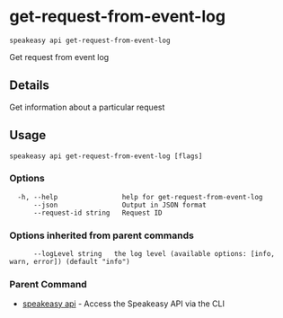 # get-request-from-event-log  
`speakeasy api get-request-from-event-log`  


Get request from event log  

## Details

Get information about a particular request

## Usage

```
speakeasy api get-request-from-event-log [flags]
```

### Options

```
  -h, --help                help for get-request-from-event-log
      --json                Output in JSON format
      --request-id string   Request ID
```

### Options inherited from parent commands

```
      --logLevel string   the log level (available options: [info, warn, error]) (default "info")
```

### Parent Command

* [speakeasy api](README.md)	 - Access the Speakeasy API via the CLI
